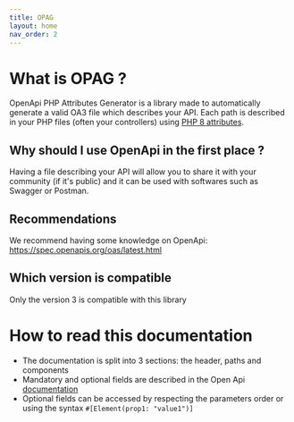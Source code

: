 ```yaml
---
title: OPAG
layout: home
nav_order: 2
---
```


# What is OPAG ?

OpenApi PHP Attributes Generator is a library made to automatically generate a valid OA3 file which describes your API.
Each path is described in your PHP files (often your controllers)
using [PHP 8 attributes](https://stitcher.io/blog/attributes-in-php-8).

## Why should I use OpenApi in the first place ?

Having a file describing your API will allow you to share it with your community (if it's public) and it can be used
with softwares such as Swagger or Postman.

## Recommendations

We recommend having some knowledge on OpenApi: https://spec.openapis.org/oas/latest.html

## Which version is compatible

Only the version 3 is compatible with this library

# How to read this documentation

- The documentation is split into 3 sections: the header, paths and components
- Mandatory and optional fields are described in the Open Api [documentation](https://spec.openapis.org/oas/latest.html)
- Optional fields can be accessed by respecting the parameters order or using the syntax `#[Element(prop1: "value1")]`
